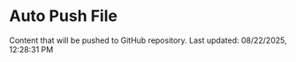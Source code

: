 # Auto Push File

Content that will be pushed to GitHub repository.
Last updated: 08/22/2025, 12:28:31 PM